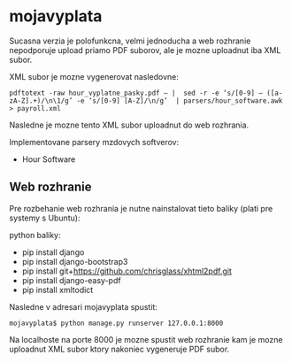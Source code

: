 # mojavyplata

Sucasna verzia je polofunkcna, velmi jednoducha a web rozhranie nepodporuje upload priamo PDF suborov, ale je mozne uploadnut iba XML subor.

XML subor je mozne vygenerovat nasledovne:

`pdftotext -raw hour_vyplatne_pasky.pdf – |  sed -r -e ‘s/[0-9] – ([a-zA-Z].+)/\n\1/g’ -e ‘s/[0-9] [A-Z]/\n/g’  | parsers/hour_software.awk > payroll.xml`

Nasledne je mozne tento XML subor uploadnut do web rozhrania.

Implementovane parsery mzdovych softverov:

- Hour Software 

## Web rozhranie

Pre rozbehanie web rozhrania je nutne nainstalovat tieto baliky (plati pre systemy s Ubuntu):

python baliky:
- pip install django
- pip install django-bootstrap3
- pip install git+https://github.com/chrisglass/xhtml2pdf.git
- pip install django-easy-pdf
- pip install xmltodict

Nasledne v adresari mojavyplata spustit:

 `mojavyplata$ python manage.py runserver 127.0.0.1:8000`

Na localhoste na porte 8000 je mozne spustit web rozhranie kam je mozne uploadnut XML subor ktory nakoniec vygeneruje PDF subor.
